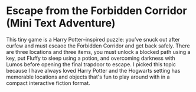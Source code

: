 # Escape from the Forbidden Corridor (Mini Text Adventure)

This tiny game is a Harry Potter–inspired puzzle: you’ve snuck out after curfew and must escaoe the Forbidden Corridor and get back safely. There are three locations and three items, you must unlock a blocked path using a key, put Fluffy to sleep using a potion, and overcoming darkness with Lumos before opening the final trapdoor to escape. I picked this topic because I have always loved Harry Potter and the Hogwarts setting has memorable locations and objects that's fun to play around with in a compact interactive fiction format.